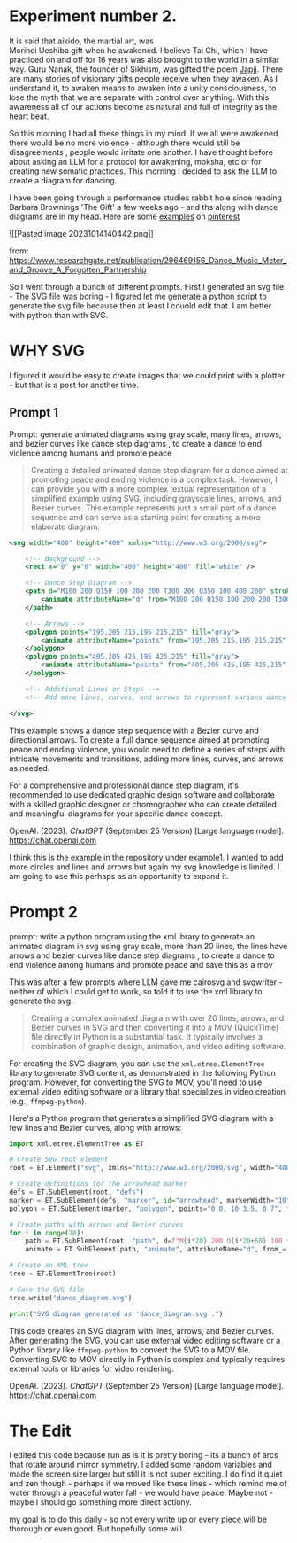 # Experiment number 2.

It is said that aikido, the martial art, was   
Morihei Ueshiba gift when he awakened.  I believe Tai Chi, which I have practiced on and off for 16 years was also brought to the world in a similar way. Guru Nanak, the founder of Sikhism, was gifted the poem [Japji](https://www.youtube.com/watch?v=uuAPRAydzqg).  There are many stories of visionary gifts people receive when they awaken. As I understand it, to awaken means to awaken into a unity consciousness, to lose the myth that we are separate with control over anything. With this awareness all of our actions become as natural and full of integrity as the heart beat. 

So this morning I had all these things in my mind. If we all were awakened there would be no more violence - although there would still be disagreements , people would irritate one another.  I have thought before about asking an LLM for a protocol for awakening, moksha, etc or for creating new somatic practices. This morning I decided to ask the LLM to create a diagram for dancing.

I have been going through a performance studies rabbit hole since reading Barbara Brownings 'The Gift' a few weeks ago - and ths along with dance diagrams are in my head.  Here are some [examples](https://www.pinterest.com/rexxer/bodymovement-diagrams/) on [pinterest](https://www.pinterest.com.au/pin/283656476511044732/)

![[Pasted image 20231014140442.png]]

from: https://www.researchgate.net/publication/296469156_Dance_Music_Meter_and_Groove_A_Forgotten_Partnership

So I went through a bunch of different prompts. 
First I generated an svg file -  The SVG file was boring - I figured let me generate a python script to generate the svg file because then at least I couold edit that. I am better with python than with SVG.  

# WHY SVG
I figured it would be easy to create images that we could print with a plotter - but that is a post for another time. 

## Prompt 1
Prompt: generate animated diagrams using gray scale, many lines, arrows, and bezier curves like dance step dagrams , to create a dance to end violence among humans and promote peace

> Creating a detailed animated dance step diagram for a dance aimed at promoting peace and ending violence is a complex task. However, I can provide you with a more complex textual representation of a simplified example using SVG, including grayscale lines, arrows, and Bezier curves. This example represents just a small part of a dance sequence and can serve as a starting point for creating a more elaborate diagram:

```xml
<svg width="400" height="400" xmlns="http://www.w3.org/2000/svg">

    <!-- Background -->
    <rect x="0" y="0" width="400" height="400" fill="white" />

    <!-- Dance Step Diagram -->
    <path d="M100 200 Q150 100 200 200 T300 200 Q350 100 400 200" stroke="gray" stroke-width="2" fill="none">
        <animate attributeName="d" from="M100 200 Q150 100 200 200 T300 200 Q350 100 400 200" to="M100 200 Q150 300 200 200 T300 200 Q350 300 400 200" dur="4s" begin="0s" repeatCount="indefinite" />
    </path>

    <!-- Arrows -->
    <polygon points="195,205 215,195 215,215" fill="gray">
        <animate attributeName="points" from="195,205 215,195 215,215" to="195,205 215,215 215,195" dur="4s" begin="0s" repeatCount="indefinite" />
    </polygon>
    <polygon points="405,205 425,195 425,215" fill="gray">
        <animate attributeName="points" from="405,205 425,195 425,215" to="405,205 425,215 425,195" dur="4s" begin="0s" repeatCount="indefinite" />
    </polygon>

    <!-- Additional Lines or Steps -->
    <!-- Add more lines, curves, and arrows to represent various dance steps. -->

</svg>
```

This example shows a dance step sequence with a Bezier curve and directional arrows. To create a full dance sequence aimed at promoting peace and ending violence, you would need to define a series of steps with intricate movements and transitions, adding more lines, curves, and arrows as needed. 

For a comprehensive and professional dance step diagram, it's recommended to use dedicated graphic design software and collaborate with a skilled graphic designer or choreographer who can create detailed and meaningful diagrams for your specific dance concept.

OpenAI. (2023). _ChatGPT_ (September 25 Version) [Large language model]. https://chat.openai.com

I think this is the example in the repository under example1. I wanted to add more circles and lines and arrows but again my svg knowledge is limited.  I am going to use this perhaps as an opportunity to expand it.

# Prompt 2
prompt: write a python program using the xml ibrary to generate an animated diagram in svg using gray scale, more than 20 lines, the lines have arrows and bezier curves like dance step diagrams , to create a dance to end violence among humans and promote peace and save this as a mov

This was after a few prompts where LLM gave me cairosvg and svgwriter -neither of which I could get to work, so told it to use the xml library to generate the svg. 

> Creating a complex animated diagram with over 20 lines, arrows, and Bezier curves in SVG and then converting it into a MOV (QuickTime) file directly in Python is a substantial task. It typically involves a combination of graphic design, animation, and video editing software. 

For creating the SVG diagram, you can use the `xml.etree.ElementTree` library to generate SVG content, as demonstrated in the following Python program. However, for converting the SVG to MOV, you'll need to use external video editing software or a library that specializes in video creation (e.g., `ffmpeg-python`).

Here's a Python program that generates a simplified SVG diagram with a few lines and Bezier curves, along with arrows:

```python
import xml.etree.ElementTree as ET

# Create SVG root element
root = ET.Element("svg", xmlns="http://www.w3.org/2000/svg", width="400", height="400")

# Create definitions for the arrowhead marker
defs = ET.SubElement(root, "defs")
marker = ET.SubElement(defs, "marker", id="arrowhead", markerWidth="10", markerHeight="7", refX="0", refY="3.5", orient="auto")
polygon = ET.SubElement(marker, "polygon", points="0 0, 10 3.5, 0 7", fill="gray")

# Create paths with arrows and Bezier curves
for i in range(20):
    path = ET.SubElement(root, "path", d=f"M{i*20} 200 Q{i*20+50} 100 {i*20+100} 200", stroke="gray", stroke_width="2", fill="none", marker_end="url(#arrowhead)")
    animate = ET.SubElement(path, "animate", attributeName="d", from_=f"M{i*20} 200 Q{i*20+50} 100 {i*20+100} 200", to=f"M{i*20} 200 Q{i*20+50} 300 {i*20+100} 200", begin="0s", dur="4s", repeatCount="indefinite")

# Create an XML tree
tree = ET.ElementTree(root)

# Save the SVG file
tree.write("dance_diagram.svg")

print("SVG diagram generated as 'dance_diagram.svg'.")
```

This code creates an SVG diagram with lines, arrows, and Bezier curves. After generating the SVG, you can use external video editing software or a Python library like `ffmpeg-python` to convert the SVG to a MOV file. Converting SVG to MOV directly in Python is complex and typically requires external tools or libraries for video rendering.

OpenAI. (2023). _ChatGPT_ (September 25 Version) [Large language model]. https://chat.openai.com

# The Edit 
I edited this code because run as is it is pretty boring - its a bunch of arcs that rotate around mirror symmetry. I added some random variables and made the screen size larger but still it is not super exciting. I do find it quiet and zen though - perhaps if we moved like these lines - which remind me of water through a peaceful water fall - we would have peace. Maybe not - maybe I should go something more direct actiony. 

my goal is to do this daily - so not every write up or every piece will be thorough or even good. But hopefully some will . 